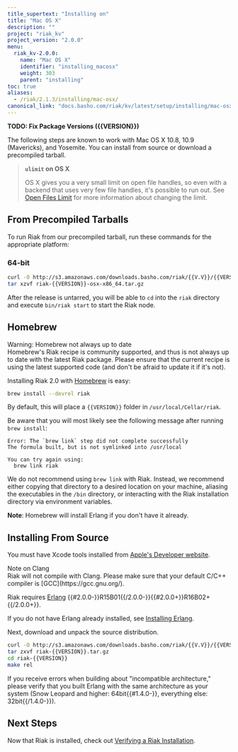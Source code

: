 ```yaml
---
title_supertext: "Installing on"
title: "Mac OS X"
description: ""
project: "riak_kv"
project_version: "2.0.0"
menu:
  riak_kv-2.0.0:
    name: "Mac OS X"
    identifier: "installing_macosx"
    weight: 303
    parent: "installing"
toc: true
aliases:
  - /riak/2.1.3/installing/mac-osx/
canonical_link: "docs.basho.com/riak/kv/latest/setup/installing/mac-osx"
---
```


**TODO: Fix Package Versions ({{VERSION}})**

[perf open files]: /riak/kv/2.0.0/using/performance/open-files-limit
[install source erlang]: /riak/kv/2.0.0/setup/installing/source/erlang
[install verify]: /riak/kv/2.0.0/setup/installing/verify

The following steps are known to work with Mac OS X 10.8, 10.9
(Mavericks), and Yosemite. You can install from source or download a
precompiled tarball.

> **`ulimit` on OS X**
>
> OS X gives you a very small limit on open file handles, so even with a
backend that uses very few file handles, it's possible to run out. See
[Open Files Limit][perf open files] for more information about changing the limit.


## From Precompiled Tarballs

To run Riak from our precompiled tarball, run these commands for the
appropriate platform:

### 64-bit

```bash
curl -O http://s3.amazonaws.com/downloads.basho.com/riak/{{V.V}}/{{VERSION}}/osx/10.8/riak-{{VERSION}}-OSX-x86_64.tar.gz
tar xzvf riak-{{VERSION}}-osx-x86_64.tar.gz
```

After the release is untarred, you will be able to `cd` into the `riak`
directory and execute `bin/riak start` to start the Riak node.

## Homebrew

<div class="note">
<div class="title">Warning: Homebrew not always up to date</div>
Homebrew's Riak recipe is community supported, and thus is not always up
to date with the latest Riak package. Please ensure that the current
recipe is using the latest supported code (and don't be afraid to update
it if it's not).
</div>

Installing Riak 2.0 with [Homebrew](http://brew.sh/) is easy:

```bash
brew install --devrel riak
```

By default, this will place a `{{VERSION}}` folder in
`/usr/local/Cellar/riak`.

Be aware that you will most likely see the following message after
running `brew install`:

```
Error: The `brew link` step did not complete successfully
The formula built, but is not symlinked into /usr/local

You can try again using:
  brew link riak
```

We do not recommend using `brew link` with Riak. Instead, we recommend
either copying that directory to a desired location on your machine,
aliasing the executables in the `/bin` directory, or interacting with
the Riak installation directory via environment variables.

**Note**: Homebrew will install Erlang if you don't have it already.

## Installing From Source

You must have Xcode tools installed from [Apple's Developer
website](http://developer.apple.com/).

<div class="note">
<div class="title">Note on Clang</div>
Riak will not compile with Clang. Please make sure that your default
C/C++ compiler is [GCC](https://gcc.gnu.org/).
</div>

Riak requires [Erlang](http://www.erlang.org/)
{{#2.0.0-}}R15B01{{/2.0.0-}}{{#2.0.0+}}R16B02+{{/2.0.0+}}.

If you do not have Erlang already installed, see [Installing Erlang][install source erlang].

Next, download and unpack the source distribution.

```bash
curl -O http://s3.amazonaws.com/downloads.basho.com/riak/{{V.V}}/{{VERSION}}/riak-{{VERSION}}.tar.gz
tar zxvf riak-{{VERSION}}.tar.gz
cd riak-{{VERSION}}
make rel
```

If you receive errors when building about "incompatible architecture,"
please verify that you built Erlang with the same architecture as your
system (Snow Leopard and higher: 64bit{{#1.4.0-}}, everything else:
32bit{{/1.4.0-}}).

## Next Steps

Now that Riak is installed, check out [Verifying a Riak Installation][install verify].

